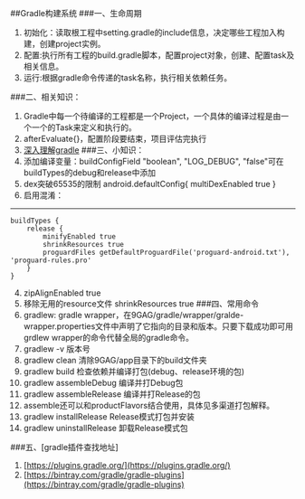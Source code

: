 ##Gradle构建系统
###一、生命周期
1. 初始化：读取根工程中setting.gradle的include信息，决定哪些工程加入构建，创建project实例。
2. 配置:执行所有工程的build.gradle脚本，配置project对象，创建、配置task及相关信息。
3. 运行:根据gradle命令传递的task名称，执行相关依赖任务。

###二、相关知识：
1. Gradle中每一个待编译的工程都是一个Project，一个具体的编译过程是由一个一个的Task来定义和执行的。
2. afterEvaluate{}，配置阶段要结束，项目评估完执行
3. [深入理解gradle](http://blog.csdn.net/innost/article/details/48228651)
###三、小知识：
1. 添加编译变量：buildConfigField "boolean", "LOG_DEBUG", "false"可在buildTypes的debug和release中添加
2. dex突破65535的限制 android.defaultConfig{ multiDexEnabled true }
3. 启用混淆：

----------
	buildTypes {
	    release {
	        minifyEnabled true
			shrinkResources true
	        proguardFiles getDefaultProguardFile('proguard-android.txt'), 'proguard-rules.pro'
	    }
	}
4. zipAlignEnabled true
5. 移除无用的resource文件 shrinkResources true
###四、常用命令
1. gradlew: gradle wrapper，在9GAG/gradle/wrapper/gralde-wrapper.properties文件中声明了它指向的目录和版本。只要下载成功即可用grdlew wrapper的命令代替全局的gradle命令。
2. gradlew -v 版本号
3. gradlew clean 清除9GAG/app目录下的build文件夹
4. gradlew build 检查依赖并编译打包(debug、release环境的包)
5. gradlew assembleDebug 编译并打Debug包
6. gradlew assembleRelease 编译并打Release的包
7. assemble还可以和productFlavors结合使用，具体见多渠道打包解释。
8. gradlew installRelease Release模式打包并安装
9. gradlew uninstallRelease 卸载Release模式包

###五、[gradle插件查找地址]
1. [https://plugins.gradle.org/](https://plugins.gradle.org/)
2. [https://bintray.com/gradle/gradle-plugins](https://bintray.com/gradle/gradle-plugins)